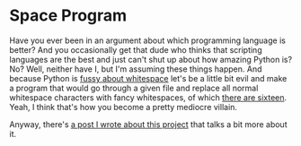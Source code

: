 # Space Program

Have you ever been in an argument about which programming language is better? And you occasionally get that dude who thinks that scripting languages are the best and just can't shut up about how amazing Python is? No? Well, neither have I, but I'm assuming these things happen. And because Python is [fussy about whitespace](http://programmers.stackexchange.com/questions/66755/do-python-programmers-find-the-whitespace-issue-inconvenient) let's be a little bit evil and make a program that would go through a given file and replace all normal whitespace characters with fancy whitespaces, of which [there are sixteen](https://www.cs.tut.fi/~jkorpela/chars/spaces.html). Yeah, I think that's how you become a pretty mediocre villain. 

Anyway, there's [a post I wrote about this project](http://ohpollux.co.uk/blog/2016/09/14/Lets-Mess-Up-Spaces) that talks a bit more about it. 